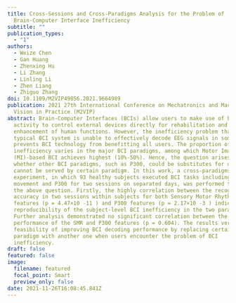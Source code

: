 ```yaml
---
title: Cross-Sessions and Cross-Paradigms Analysis for the Problem of
  Brain-Computer Interface Inefficiency
subtitle: ""
publication_types:
  - "1"
authors:
  - Weize Chen
  - Gan Huang
  - Zhenxing Hu
  - Li Zhang
  - Linling Li
  - Zhen Liang
  - Zhiguo Zhang
doi: 10.1109/M2VIP49856.2021.9664989
publication: 2021 27th International Conference on Mechatronics and Machine
  Vision in Practice (M2VIP)
abstract: Brain-Computer Interfaces (BCIs) allow users to make use of brain
  activity to control external devices directly for rehabilitation and
  enhancement of human functions. However, the inefficiency problem that a
  typical BCI system is unable to effectively decode EEG signals in some users,
  prevents BCI technology from benefitting all users. The proportion of
  inefficiency varies in the major BCI paradigms, among which Motor Imagery
  (MI)-based BCI achieves highest (10%-50%). Hence, the question arises as to
  whether other BCI paradigms, such as P300, could be substitutes for users who
  cannot be served by certain paradigm. In this work, a cross-paradigms BCI
  experiment, in which 93 healthy subjects executed BCI tasks including real
  movement and P300 for two sessions on separated days, was performed to answer
  the above question. Firstly, the highly correlation between the recognition
  accuracy in two sessions within subjects for both Sensory Motor Rhythm (SMR)
  features (p = 4.47×10 -11 ) and P300 features (p = 2.17×10 -3 ) indicated the
  reproducibility of the subject-level BCI inefficiency in the two paradigms.
  Further analysis demonstrated no significant correlation between the decoding
  performance of the SMR and P300 features (p = 0.604). The results verified the
  feasibility of improving BCI decoding performance by replacing certain BCI
  paradigm with another one when users encounter the problem of BCI
  inefficiency.
draft: false
featured: false
image:
  filename: featured
  focal_point: Smart
  preview_only: false
date: 2021-11-26T16:08:45.841Z
---
```

